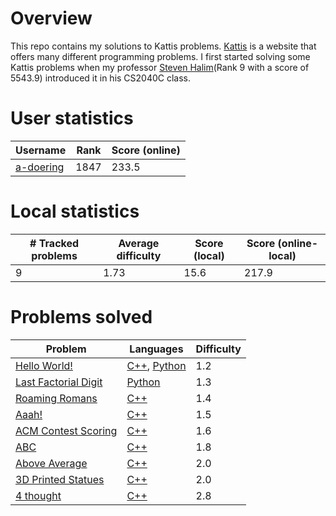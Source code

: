 # Overview
This repo contains my solutions to Kattis problems. [Kattis](https://open.kattis.com/) is a website that offers many different programming problems. I first started solving some Kattis problems when my professor [Steven Halim](https://open.kattis.com/users/stevenhalim)(Rank 9 with a score of 5543.9) introduced it in his CS2040C class.

# User statistics
Username|Rank|Score (online)
---|---|---
[a-doering](https://open.kattis.com/users/a-doering)|1847|233.5

# Local statistics
\# Tracked problems|Average difficulty|Score (local)|Score (online-local)
---|---|---|---
9|1.73|15.6|217.9

# Problems solved
Problem|Languages|Difficulty
---|---|---
[Hello World!](https://open.kattis.com/problems/hello)|[C++](https://github.com/a-doering/kattis/tree/master/C++/hello.cpp), [Python](https://github.com/a-doering/kattis/tree/master/Python/hello.py)|1.2
[Last Factorial Digit](https://open.kattis.com/problems/lastfactorialdigit)|[Python](https://github.com/a-doering/kattis/tree/master/Python/lastfactorialdigit.py)|1.3
[Roaming Romans](https://open.kattis.com/problems/romans)|[C++](https://github.com/a-doering/kattis/tree/master/C++/romans.cpp)|1.4
[Aaah!](https://open.kattis.com/problems/aaah)|[C++](https://github.com/a-doering/kattis/tree/master/C++/aaah.cpp)|1.5
[ACM Contest Scoring](https://open.kattis.com/problems/acm)|[C++](https://github.com/a-doering/kattis/tree/master/C++/acm.cpp)|1.6
[ABC](https://open.kattis.com/problems/abc)|[C++](https://github.com/a-doering/kattis/tree/master/C++/abc.cpp)|1.8
[Above Average](https://open.kattis.com/problems/aboveaverage)|[C++](https://github.com/a-doering/kattis/tree/master/C++/aboveaverage.cpp)|2.0
[3D Printed Statues](https://open.kattis.com/problems/3dprinter)|[C++](https://github.com/a-doering/kattis/tree/master/C++/3dprinter.cpp)|2.0
[4 thought](https://open.kattis.com/problems/4thought)|[C++](https://github.com/a-doering/kattis/tree/master/C++/4thought.cpp)|2.8

